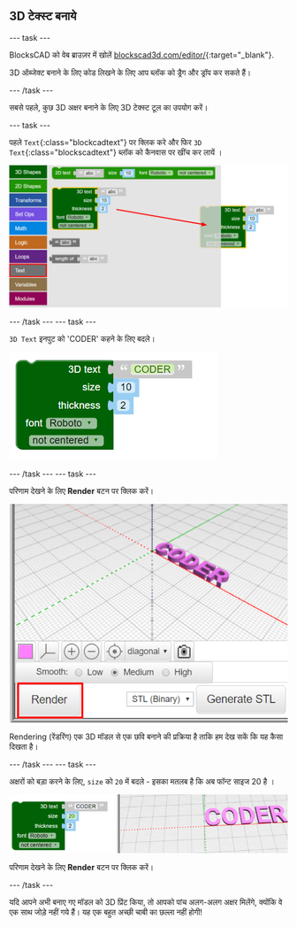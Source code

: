 ## 3D टेक्स्ट बनाये

--- task ---

BlocksCAD को वेब ब्राउज़र में खोलें [blockscad3d.com/editor/](https://www.blockscad3d.com/editor/){:target="_blank"}.

3D ऑब्जेक्ट बनाने के लिए कोड लिखने के लिए आप ब्लॉक को ड्रैग और ड्रॉप कर सकते हैं।

--- /task ---

सबसे पहले, कुछ 3D अक्षर बनाने के लिए 3D टेक्स्ट टूल का उपयोग करें।

--- task ---

पहले `Text`{:class="blockcadtext"} पर क्लिक करे और फिर `3D Text`{:class="blockscadtext"} ब्लॉक को कैनवास पर खींच कर लायें ।

![स्क्रीनशॉट](images/coder-canvas.png)

--- /task --- --- task ---

`3D Text` इनपुट को 'CODER' कहने के लिए बदले।

![स्क्रीनशॉट](images/coder-coder.png)

--- /task --- --- task ---

परिणाम देखने के लिए **Render** बटन पर क्लिक करें।

![स्क्रीनशॉट](images/coder-render.png)

Rendering (रेंडरिंग) एक 3D मॉडल से एक छवि बनाने की प्रक्रिया है ताकि हम देख सकें कि यह कैसा दिखता है।

--- /task --- --- task ---

अक्षरों को बड़ा करने के लिए, `size` को `20` में बदले - इसका मतलब है कि अब फॉन्ट साइज 20 है ।

![स्क्रीनशॉट](images/coder-bigger.png)

परिणाम देखने के लिए **Render** बटन पर क्लिक करें।

--- /task ---

यदि आपने अभी बनाए गए मॉडल को 3D प्रिंट किया, तो आपको पांच अलग-अलग अक्षर मिलेंगे, क्योंकि वे एक साथ जोड़े नहीं गये हैं। यह एक बहुत अच्छी चाबी का छल्ला नहीं होगी!


	

	
	



 
